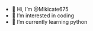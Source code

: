 - 👋 Hi, I’m @Mikicate675
- 👀 I’m interested in coding
- 🌱 I’m currently learning python 


<!---
Mikicate675/Mikicate675 is a ✨ special ✨ repository because its `README.md` (this file) appears on your GitHub profile.
You can click the Preview link to take a look at your changes.
--->
